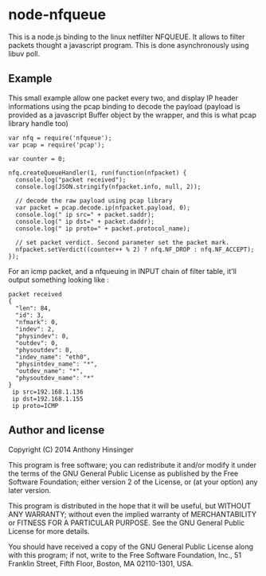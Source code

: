 node-nfqueue
============

This is a node.js binding to the linux netfilter NFQUEUE. It allows to filter packets thought a javascript program.
This is done asynchronously using libuv poll.

## Example

This small example allow one packet every two, and display IP header informations using the pcap binding to decode the payload (payload is provided as a javascript Buffer object by the wrapper, and this is what pcap library handle too)

    var nfq = require('nfqueue');
    var pcap = require('pcap');
    
    var counter = 0;

    nfq.createQueueHandler(1, run(function(nfpacket) {
      console.log("packet received");
      console.log(JSON.stringify(nfpacket.info, null, 2));
    
      // decode the raw payload using pcap library
      var packet = pcap.decode.ip(nfpacket.payload, 0);
      console.log(" ip src=" + packet.saddr);
      console.log(" ip dst=" + packet.daddr);
      console.log(" ip proto=" + packet.protocol_name);
    
      // set packet verdict. Second parameter set the packet mark.
      nfpacket.setVerdict((counter++ % 2) ? nfq.NF_DROP : nfq.NF_ACCEPT);
    });

For an icmp packet, and a nfqueuing in INPUT chain of filter table, it'll output something looking like :

    packet received
    {
      "len": 84,
      "id": 3,
      "nfmark": 0,
      "indev": 2,
      "physindev": 0,
      "outdev": 0,
      "physoutdev": 0,
      "indev_name": "eth0",
      "physintdev_name": "*",
      "outdev_name": "*",
      "physoutdev_name": "*"
    }
     ip src=192.168.1.136
     ip dst=192.168.1.155
     ip proto=ICMP

## Author and license

Copyright (C) 2014  Anthony Hinsinger

This program is free software; you can redistribute it and/or
modify it under the terms of the GNU General Public License
as published by the Free Software Foundation; either version 2
of the License, or (at your option) any later version.

This program is distributed in the hope that it will be useful,
but WITHOUT ANY WARRANTY; without even the implied warranty of
MERCHANTABILITY or FITNESS FOR A PARTICULAR PURPOSE.  See the
GNU General Public License for more details.

You should have received a copy of the GNU General Public License
along with this program; if not, write to the Free Software
Foundation, Inc., 51 Franklin Street, Fifth Floor, Boston, MA  02110-1301, USA.
